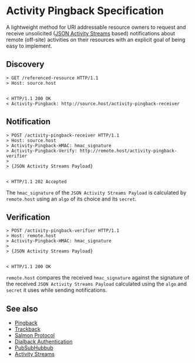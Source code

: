 # Activity Pingback Specification

A lightweight method for URI addressable resource owners to request and receive unsolicited ([JSON Activity Streams](http://activitystrea.ms/specs/json/1.0/) based)  notifications about remote (off-site) activities on their resources with an explicit goal of being easy to implement.


## Discovery

```
> GET /referenced-resource HTTP/1.1
> Host: source.host


< HTTP/1.1 200 OK
< Activity-Pingback: http://source.host/activity-pingback-receiver
```




## Notification

```
> POST /activity-pingback-receiver HTTP/1.1
> Host: source.host
> Activity-Pingback-HMAC: hmac_signature
> Activity-Pingback-Verify: http://remote.host/activity-pingback-verifier
>
> {JSON Activity Streams Payload}


< HTTP/1.1 202 Accepted
```

The `hmac_signature` of the `JSON Activity Streams Payload` is calculated by `remote.host` using an `algo` of its choice and its `secret`.


## Verification

```
> POST /activity-pingback-verifier HTTP/1.1
> Host: remote.host
> Activity-Pingback-HMAC: hmac_signature
>
> {JSON Activity Streams Payload}


< HTTP/1.1 200 OK
```

`remote.host` compares the received `hmac_signature` against the signature of the received `JSON Activity Streams Payload` calculated using the `algo` and `secret` it uses while sending notifications.


See also
--------
* [Pingback](http://www.hixie.ch/specs/pingback/pingback)
* [Trackback](http://archive.cweiske.de/trackback/trackback-1.2.html)
* [Salmon Protocol](http://salmon-protocol.googlecode.com/svn/trunk/draft-panzer-salmon-00.html)
* [Dialback Authentication](http://tools.ietf.org/html/draft-prodromou-dialback-00)
* [PubSubHubbub](https://code.google.com/p/pubsubhubbub/)
* [Activity Streams](http://activitystrea.ms/)
